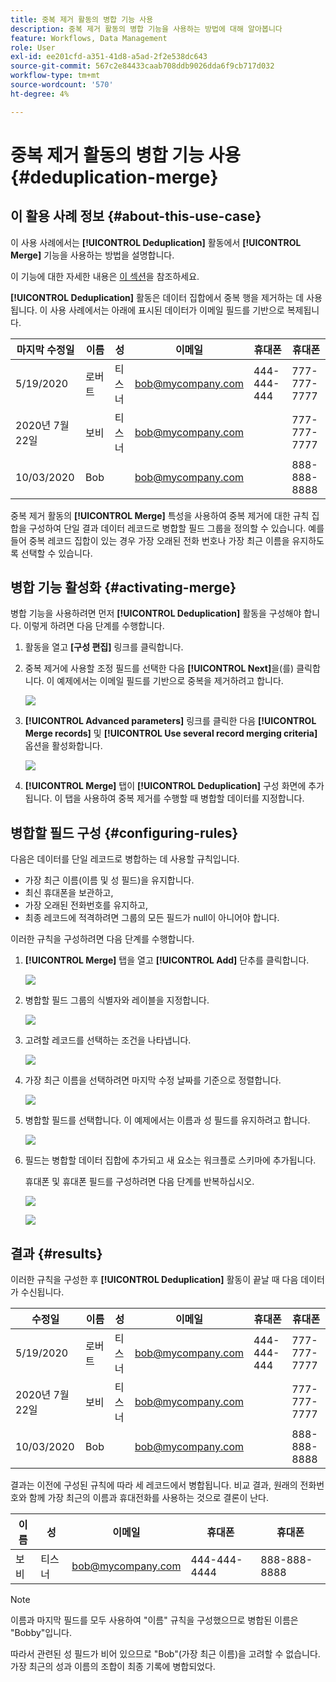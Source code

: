 ```yaml
---
title: 중복 제거 활동의 병합 기능 사용
description: 중복 제거 활동의 병합 기능을 사용하는 방법에 대해 알아봅니다
feature: Workflows, Data Management
role: User
exl-id: ee201cfd-a351-41d8-a5ad-2f2e538dc643
source-git-commit: 567c2e84433caab708ddb9026dda6f9cb717d032
workflow-type: tm+mt
source-wordcount: '570'
ht-degree: 4%

---
```


# 중복 제거 활동의 병합 기능 사용 {#deduplication-merge}



## 이 활용 사례 정보 {#about-this-use-case}

이 사용 사례에서는 **[!UICONTROL Deduplication]** 활동에서 **[!UICONTROL Merge]** 기능을 사용하는 방법을 설명합니다.

이 기능에 대한 자세한 내용은 [이 섹션](deduplication.md#merging-fields-into-single-record)을 참조하세요.

**[!UICONTROL Deduplication]** 활동은 데이터 집합에서 중복 행을 제거하는 데 사용됩니다. 이 사용 사례에서는 아래에 표시된 데이터가 이메일 필드를 기반으로 복제됩니다.

| 마지막 수정일 | 이름 | 성 | 이메일 | 휴대폰 | 휴대폰 |
|-----|------------|-----------|-------|--------------|------|
| 5/19/2020 | 로버트 | 티스너 | bob@mycompany.com | 444-444-444 | 777-777-7777 |
| 2020년 7월 22일 | 보비 | 티스너 | bob@mycompany.com | | 777-777-7777 |
| 10/03/2020 | Bob |  | bob@mycompany.com | | 888-888-8888 |

중복 제거 활동의 **[!UICONTROL Merge]** 특성을 사용하여 중복 제거에 대한 규칙 집합을 구성하여 단일 결과 데이터 레코드로 병합할 필드 그룹을 정의할 수 있습니다. 예를 들어 중복 레코드 집합이 있는 경우 가장 오래된 전화 번호나 가장 최근 이름을 유지하도록 선택할 수 있습니다.

## 병합 기능 활성화 {#activating-merge}


병합 기능을 사용하려면 먼저 **[!UICONTROL Deduplication]** 활동을 구성해야 합니다. 이렇게 하려면 다음 단계를 수행합니다.

1. 활동을 열고 **[구성 편집]** 링크를 클릭합니다.

1. 중복 제거에 사용할 조정 필드를 선택한 다음 **[!UICONTROL Next]**&#x200B;을(를) 클릭합니다. 이 예제에서는 이메일 필드를 기반으로 중복을 제거하려고 합니다.

   ![](assets/uc_merge_edit.png)

1. **[!UICONTROL Advanced parameters]** 링크를 클릭한 다음 **[!UICONTROL Merge records]** 및 **[!UICONTROL Use several record merging criteria]** 옵션을 활성화합니다.

   ![](assets/uc_merge_advanced_parameters.png)

1. **[!UICONTROL Merge]** 탭이 **[!UICONTROL Deduplication]** 구성 화면에 추가됩니다. 이 탭을 사용하여 중복 제거를 수행할 때 병합할 데이터를 지정합니다.

## 병합할 필드 구성 {#configuring-rules}

다음은 데이터를 단일 레코드로 병합하는 데 사용할 규칙입니다.

* 가장 최근 이름(이름 및 성 필드)을 유지합니다.
* 최신 휴대폰을 보관하고,
* 가장 오래된 전화번호를 유지하고,
* 최종 레코드에 적격하려면 그룹의 모든 필드가 null이 아니어야 합니다.

이러한 규칙을 구성하려면 다음 단계를 수행합니다.

1. **[!UICONTROL Merge]** 탭을 열고 **[!UICONTROL Add]** 단추를 클릭합니다.

   ![](assets/uc_merge_add.png)

1. 병합할 필드 그룹의 식별자와 레이블을 지정합니다.

   ![](assets/uc_merge_identifier.png)

1. 고려할 레코드를 선택하는 조건을 나타냅니다.

   ![](assets/uc_merge_filter.png)

1. 가장 최근 이름을 선택하려면 마지막 수정 날짜를 기준으로 정렬합니다.

   ![](assets/uc_merge_sort.png)

1. 병합할 필드를 선택합니다. 이 예제에서는 이름과 성 필드를 유지하려고 합니다.

   ![](assets/uc_merge_keep.png)

1. 필드는 병합할 데이터 집합에 추가되고 새 요소는 워크플로 스키마에 추가됩니다.

   휴대폰 및 휴대폰 필드를 구성하려면 다음 단계를 반복하십시오.

   ![](assets/dedup8.png)

   ![](assets/dedup9.png)

## 결과 {#results}

이러한 규칙을 구성한 후 **[!UICONTROL Deduplication]** 활동이 끝날 때 다음 데이터가 수신됩니다.

| 수정일 | 이름 | 성 | 이메일 | 휴대폰 | 휴대폰 |
|-----|------------|-----------|-------|--------------|------|
| 5/19/2020 | 로버트 | 티스너 | bob@mycompany.com | 444-444-444 | 777-777-7777 |
| 2020년 7월 22일 | 보비 | 티스너 | bob@mycompany.com | | 777-777-7777 |
| 10/03/2020 | Bob |  | bob@mycompany.com | | 888-888-8888 |

결과는 이전에 구성된 규칙에 따라 세 레코드에서 병합됩니다. 비교 결과, 원래의 전화번호와 함께 가장 최근의 이름과 휴대전화를 사용하는 것으로 결론이 난다.

| 이름 | 성 | 이메일 | 휴대폰 | 휴대폰 |
|------------|-----------|-------|--------------|------|
| 보비 | 티스너 | bob@mycompany.com | 444-444-4444 | 888-888-8888 |

>[!NOTE]
>
> 이름과 마지막 필드를 모두 사용하여 &quot;이름&quot; 규칙을 구성했으므로 병합된 이름은 &quot;Bobby&quot;입니다.
>
>따라서 관련된 성 필드가 비어 있으므로 &quot;Bob&quot;(가장 최근 이름)을 고려할 수 없습니다. 가장 최근의 성과 이름의 조합이 최종 기록에 병합되었다.
